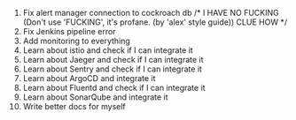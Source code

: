 1. Fix alert manager connection to cockroach db /* I HAVE NO FUCKING (Don't use 'FUCKING', it's profane. (by 'alex' style guide)) CLUE HOW */
2. Fix Jenkins pipeline error
3. Add monitoring to everything
4. Learn about istio and check if I can integrate it
5. Learn about Jaeger and check if I can integrate it
6. Learn about Sentry and check if I can integrate it
7. Learn about ArgoCD and integrate it
8. Learn about Fluentd and check if I can integrate it
9. Learn about SonarQube and integrate it
10. Write better docs for myself